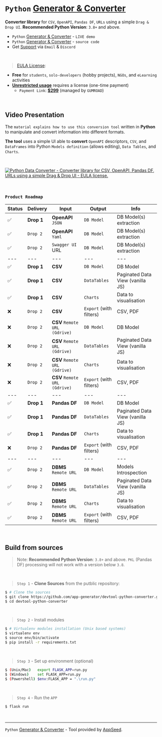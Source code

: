 # `Python` [Generator & Converter](https://app-generator.dev/)

**Converter library** for `CSV`, `OpenAPI`, `Pandas DF`, `URLs` using a simple `Drag & Drop UI`. **Recommended Python Version**: `3.8+` and above.

- `Python` [Generator & Converter](https://app-generator.dev/) - `LIVE demo`
- `Python` [Generator & Converter](https://github.com/app-generator/devtool-python-converter) - `source code`
- Get [Support](https://appseed.us/support/) via `Email` & `Discord`

<br />

> [EULA License](https://github.com/app-generator/devtool-python-converter/blob/master/LICENSE.md): 

- **Free** for `students`, `solo-developers` (hobby projects), `NGOs`, and `eLearning` activities
- **[Unrestricted usage](https://github.com/app-generator/devtool-python-converter/blob/master/LICENSE.md#lifetime-license)** requires a license (one-time payment) 
  - `Payment Link`: **[$299](https://appseed.gumroad.com/l/devtool-python-converter)** (managed by `GUMROAD`) 

<br />

## Video Presentation 

The `material explains how to use this conversion tool` written in **Python** to manipulate and convert information into different formats. 

**The tool** uses a simple UI able to **convert** `OpenAPI` descriptors, `CSV`, and `DataFrames` into Python `Models definition` (allows editing), `Data Tables`, and `Charts`. 

<br />

[![Python Data Converter - Converter library for CSV, OpenAPI, Pandas DF, URLs using a simple Drag & Drop UI - EULA license.](https://user-images.githubusercontent.com/51070104/207289612-000891c6-7c4d-487c-9599-7aac96928f0b.jpg)](https://www.youtube.com/watch?v=87qvYSvjGOk)

<br />

### `Product Roadmap`

| Status | Delivery | Input | Output | Info | 
| --- | --- | --- | --- | --- |
| ✅ | **Drop 1** | **OpenAPI** `JSON` | `DB Model` | DB Model(s) extraction |
| ✅ | `Drop 2` | **OpenAPI** `Yaml` | `DB Model` | DB Model(s) extraction |
| ✅ | `Drop 2` | `Swagger UI` URL | `DB Model` | DB Model(s) extraction |
| --- | --- | --- | --- | --- |
| ✅ | **Drop 1** | **CSV** | `DB Model` | DB Model |
| ✅ | **Drop 1** | **CSV** | `DataTables` | Paginated Data View (vanilla JS) |
| ✅ | **Drop 1** | **CSV** | `Charts` | Data to visualisation  |
| ❌ | `Drop 2` | **CSV** | `Export` (with filters) | CSV, PDF  |
| ❌ | `Drop 2` | **CSV** `Remote URL (Gdrive)` | `DB Model` | DB Model |
| ❌ | `Drop 2` | **CSV** `Remote URL (Gdrive)` | `DataTables` | Paginated Data View (vanilla JS) |
| ❌ | `Drop 2` | **CSV** `Remote URL (Gdrive)` | `Charts` | Data to visualisation  |
| ❌ | `Drop 2` | **CSV** `Remote URL (Gdrive)` | `Export` (with filters) | CSV, PDF  |
| --- | --- | --- | --- | --- |
| ✅ | **Drop 1** | **Pandas DF** | `DB Model` | DB Model |
| ✅ | **Drop 1** | **Pandas DF** | `DataTables` | Paginated Data View (vanilla JS) |
| ✅ | **Drop 1** | **Pandas DF** | `Charts` | Data to visualisation  |
| ❌ | `Drop 2` | **Pandas DF** | `Export` (with filters) | CSV, PDF  |
| --- | --- | --- | --- | --- |
| ✅ | `Drop 2` | **DBMS** `Remote URL` | `DB Model` | Models Introspection |
| ✅ | `Drop 2` | **DBMS** `Remote URL` | `DataTables` | Paginated Data View (vanilla JS) |
| ✅ | `Drop 2` | **DBMS** `Remote URL` | `Charts` | Data to visualisation  |
| ✅ | `Drop 2` | **DBMS** `Remote URL` | `Export` (with filters) | CSV, PDF  |

<br />

## Build from sources

> Note: **Recommended Python Version**: `3.8+` and above. `PKL` (Pandas DF) processing will not work with a version below `3.8`. 

<br />

> `Step 1` - **Clone Sources** from the putblic repository:  

```bash
$ # Clone the sources
$ git clone https://github.com/app-generator/devtool-python-converter.git
$ cd devtool-python-converter
```

<br />

> `Step 2` - Install modules 

```bash
$ # Virtualenv modules installation (Unix based systems)
$ virtualenv env
$ source env/bin/activate
$ pip install -r requirements.txt
```

<br />

> `Step 3` - Set up environment (optional) 

```bash
$ (Unix/Mac)   export FLASK_APP=run.py
$ (Windows)    set FLASK_APP=run.py
$ (Powershell) $env:FLASK_APP = ".\run.py"
```

<br />

> `Step 4` - Run the `APP` 

```bash
$ flask run 
```

<br />

---
`Python` [Generator & Converter](https://app-generator.dev/) - Tool provided by [AppSeed](https://appseed.us).
